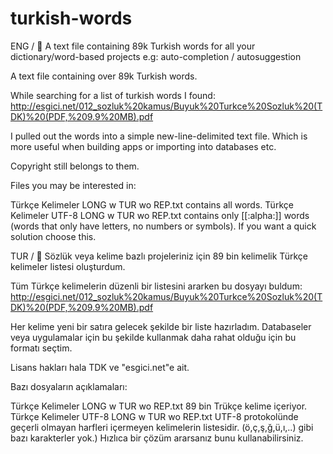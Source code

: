 # turkish-words
ENG / 📝 A text file containing 89k Turkish words for all your dictionary/word-based projects e.g: auto-completion / autosuggestion

A text file containing over 89k Turkish words.

While searching for a list of turkish words I found: http://esgici.net/012_sozluk%20kamus/Buyuk%20Turkce%20Sozluk%20(TDK)%20(PDF,%209.9%20MB).pdf

I pulled out the words into a simple new-line-delimited text file. Which is more useful when building apps or importing into databases etc.

Copyright still belongs to them.

Files you may be interested in:

Türkçe Kelimeler LONG w TUR wo REP.txt contains all words.
Türkçe Kelimeler UTF-8 LONG w TUR wo REP.txt contains only [[:alpha:]] words (words that only have letters, no numbers or symbols). If you want a quick solution choose this.


TUR / 📝 Sözlük veya kelime bazlı projeleriniz için 89 bin kelimelik Türkçe kelimeler listesi oluşturdum.

Tüm Türkçe kelimelerin düzenli bir listesini ararken bu dosyayı buldum: http://esgici.net/012_sozluk%20kamus/Buyuk%20Turkce%20Sozluk%20(TDK)%20(PDF,%209.9%20MB).pdf

Her kelime yeni bir satıra gelecek şekilde bir liste hazırladım. Databaseler veya uygulamalar için bu şekilde kullanmak daha rahat olduğu için bu formatı seçtim. 

Lisans hakları hala TDK ve "esgici.net"e ait.

Bazı dosyaların açıklamaları:

Türkçe Kelimeler LONG w TUR wo REP.txt 89 bin Trükçe kelime içeriyor.
Türkçe Kelimeler UTF-8 LONG w TUR wo REP.txt UTF-8 protokolünde geçerli olmayan harfleri içermeyen kelimelerin listesidir. (ö,ç,ş,ğ,ü,ı,..) gibi bazı karakterler yok.) Hızlıca bir çözüm ararsanız bunu kullanabilirsiniz.

